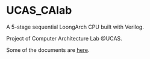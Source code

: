 # UCAS_CAlab

A 5-stage sequential LoongArch CPU built with Verilog.

Project of Computer Architecture Lab @UCAS.

Some of the documents are [here](https://josephqiu.notion.site/7c4cea2934a34752a09d344eb25ab96b?v=94987745cbbf4052b3efd212d0fc2637).
